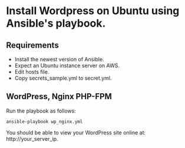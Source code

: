 # Install Wordpress on Ubuntu using Ansible's playbook.

## Requirements
* Install the newest version of Ansible.
* Expect an Ubuntu instance server on AWS. 
* Edit hosts file.
* Copy secrets_sample.yml to secret.yml.

## WordPress, Nginx PHP-FPM
Run the playbook as follows:
	
    ansible-playbook wp_nginx.yml

You should be able to view your WordPress site online at: http://your_server_ip.